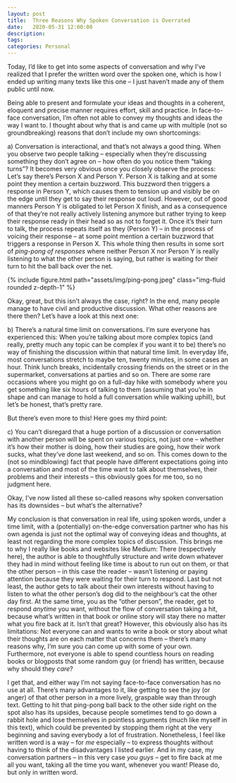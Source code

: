 ```yaml
---
layout: post
title:  Three Reasons Why Spoken Conversation is Overrated
date:   2020-05-31 12:00:00
description: 
tags: 
categories: Personal
---
```

Today, I’d like to get into some aspects of conversation and why I’ve realized that I prefer the written word over the spoken one, which is how I ended up writing many texts like this one – I just haven’t made any of them public until now.

Being able to present and formulate your ideas and thoughts in a coherent, eloquent and precise manner requires effort, skill and practice. In face-to-face conversation, I’m often not able to convey my thoughts and ideas the way I want to. I thought about why that is and came up with multiple (not so groundbreaking) reasons that don’t include my own shortcomings:

a) Conversation is interactional, and that’s not always a good thing. When you observe two people talking – especially when they’re discussing something they don’t agree on – how often do you notice them “taking turns”? It becomes very obvious once you closely observe the process: Let’s say there’s Person X and Person Y. Person X is talking and at some point they mention a certain buzzword. This buzzword then triggers a response in Person Y, which causes them to tension up and visibly be on the edge until they get to say their response out loud. However, out of good manners Person Y is obligated to let Person X finish, and as a consequence of that they’re not really actively listening anymore but rather trying to keep their response ready in their head so as not to forget it. Once it’s their turn to talk, the process repeats itself as they (Person Y) – in the process of voicing their response – at some point mention a certain buzzword that triggers a response in Person X. This whole thing then results in some sort of <em>ping-pong of responses</em> where neither Person X nor Person Y is really listening to what the other person is saying, but rather is waiting for their turn to hit the ball back over the net.

<div class="row mt-3">
    <div class="col-sm mt-3 mt-md-0">
        {% include figure.html path="assets/img/ping-pong.jpeg" class="img-fluid rounded z-depth-1" %}
    </div>
</div>

Okay, great, but this isn’t always the case, right? In the end, many people manage to have civil and productive discussion. What other reasons are there then? Let’s have a look at this next one:

b) There’s a natural time limit on conversations. I’m sure everyone has experienced this: When you’re talking about more complex topics (and really, pretty much any topic can be complex if you want it to be) there’s no way of finishing the discussion within that natural time limit. In everyday life, most conversations stretch to maybe ten, twenty minutes, in some cases an hour. Think lunch breaks, incidentally crossing friends on the street or in the supermarket, conversations at parties and so on. There are some rare occasions where you might go on a full-day hike with somebody where you get something like six hours of talking to them (assuming that you’re in shape and can manage to hold a full conversation while walking uphill), but let’s be honest, that’s pretty rare.

But there’s even more to this! Here goes my third point:

c) You can’t disregard that a huge portion of a discussion or conversation with another person will be spent on various topics, not just one – whether it’s how their mother is doing, how their studies are going, how their work sucks, what they’ve done last weekend, and so on. This comes down to the (not so mindblowing) fact that people have different expectations going into a conversation and most of the time want to talk about themselves, their problems and their interests – this obviously goes for me too, so no judgment here.

Okay, I’ve now listed all these so-called reasons why spoken conversation has its downsides – but what‘s the alternative?

My conclusion is that conversation in real life, using spoken words, under a time limit, with a (potentially) on-the-edge conversation partner who has his own agenda is just not the optimal way of conveying ideas and thoughts, at least not regarding the more complex topics of discussion. This brings me to why I really like books and websites like Medium: There (respectively here), the author is able to thoughtfully structure and write down whatever they had in mind without feeling like time is about to run out on them, or that the other person – in this case the reader – wasn’t listening or paying attention because they were waiting for their turn to respond. Last but not least, the author gets to talk about their own interests without having to listen to what the other person’s dog did to the neighbour’s cat the other day first. At the same time, you as the “other person”, the reader, get to respond <em>anytime</em> you want, without the flow of conversation taking a hit, because what’s written in that book or online story will stay there no matter what you fire back at it. Isn’t that great? However, this obviously also has its limitations: Not everyone can and wants to write a book or story about what their thoughts are on each matter that concerns them – there’s many reasons why, I’m sure you can come up with some of your own. Furthermore, not everyone is able to spend countless hours on reading books or blogposts that some random guy (or friend) has written, because why should they <em>care</em>?

I get that, and either way I’m not saying face-to-face conversation has no use at all. There’s many advantages to it, like getting to see the joy (or anger) of that other person in a more lively, graspable way than through text. Getting to hit that ping-pong ball back to the other side right on the spot also has its upsides, because people sometimes tend to go down a rabbit hole and lose themselves in pointless arguments (much like myself in this text), which could be prevented by stopping them right at the very beginning and saving everybody a lot of frustration. Nonetheless, I feel like written word is a way – for <em>me</em> especially – to express thoughts without having to think of the disadvantages I listed earlier. And in my case, my conversation partners – in this very case <em>you guys</em> – get to fire back at me all you want, taking all the time you want, whenever you want! Please do, but only in written word.